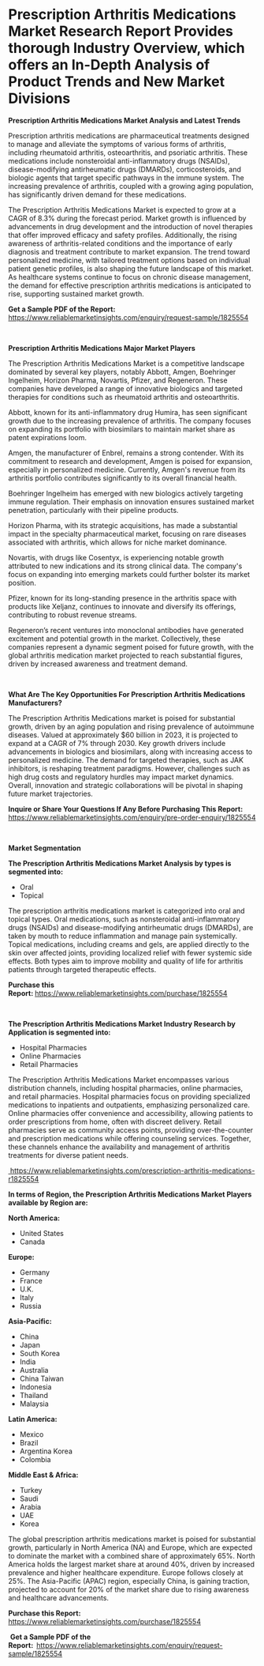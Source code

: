 <p><h1>Prescription Arthritis Medications Market Research Report Provides thorough Industry Overview, which offers an In-Depth Analysis of Product Trends and New Market Divisions</h1></p><p><strong>Prescription Arthritis Medications Market Analysis and Latest Trends</strong></p>
<p><p>Prescription arthritis medications are pharmaceutical treatments designed to manage and alleviate the symptoms of various forms of arthritis, including rheumatoid arthritis, osteoarthritis, and psoriatic arthritis. These medications include nonsteroidal anti-inflammatory drugs (NSAIDs), disease-modifying antirheumatic drugs (DMARDs), corticosteroids, and biologic agents that target specific pathways in the immune system. The increasing prevalence of arthritis, coupled with a growing aging population, has significantly driven demand for these medications.</p><p>The Prescription Arthritis Medications Market is expected to grow at a CAGR of 8.3% during the forecast period. Market growth is influenced by advancements in drug development and the introduction of novel therapies that offer improved efficacy and safety profiles. Additionally, the rising awareness of arthritis-related conditions and the importance of early diagnosis and treatment contribute to market expansion. The trend toward personalized medicine, with tailored treatment options based on individual patient genetic profiles, is also shaping the future landscape of this market. As healthcare systems continue to focus on chronic disease management, the demand for effective prescription arthritis medications is anticipated to rise, supporting sustained market growth.</p></p>
<p><strong>Get a Sample PDF of the Report:&nbsp;</strong> <a href="https://www.reliablemarketinsights.com/enquiry/request-sample/1825554?utm_campaign=2638&utm_medium=2&utm_source=Github&utm_content=ia&utm_term=19042025&utm_id=prescription-arthritis-medications">https://www.reliablemarketinsights.com/enquiry/request-sample/1825554</a></p>
<p>&nbsp;</p>
<p><strong>Prescription Arthritis Medications Major Market Players</strong></p>
<p><p>The Prescription Arthritis Medications Market is a competitive landscape dominated by several key players, notably Abbott, Amgen, Boehringer Ingelheim, Horizon Pharma, Novartis, Pfizer, and Regeneron. These companies have developed a range of innovative biologics and targeted therapies for conditions such as rheumatoid arthritis and osteoarthritis.</p><p>Abbott, known for its anti-inflammatory drug Humira, has seen significant growth due to the increasing prevalence of arthritis. The company focuses on expanding its portfolio with biosimilars to maintain market share as patent expirations loom.</p><p>Amgen, the manufacturer of Enbrel, remains a strong contender. With its commitment to research and development, Amgen is poised for expansion, especially in personalized medicine. Currently, Amgen's revenue from its arthritis portfolio contributes significantly to its overall financial health.</p><p>Boehringer Ingelheim has emerged with new biologics actively targeting immune regulation. Their emphasis on innovation ensures sustained market penetration, particularly with their pipeline products.</p><p>Horizon Pharma, with its strategic acquisitions, has made a substantial impact in the specialty pharmaceutical market, focusing on rare diseases associated with arthritis, which allows for niche market dominance.</p><p>Novartis, with drugs like Cosentyx, is experiencing notable growth attributed to new indications and its strong clinical data. The company's focus on expanding into emerging markets could further bolster its market position.</p><p>Pfizer, known for its long-standing presence in the arthritis space with products like Xeljanz, continues to innovate and diversify its offerings, contributing to robust revenue streams.</p><p>Regeneron’s recent ventures into monoclonal antibodies have generated excitement and potential growth in the market. Collectively, these companies represent a dynamic segment poised for future growth, with the global arthritis medication market projected to reach substantial figures, driven by increased awareness and treatment demand.</p></p>
<p>&nbsp;</p>
<p><strong>What Are The Key Opportunities For Prescription Arthritis Medications Manufacturers?</strong></p>
<p><p>The Prescription Arthritis Medications market is poised for substantial growth, driven by an aging population and rising prevalence of autoimmune diseases. Valued at approximately $60 billion in 2023, it is projected to expand at a CAGR of 7% through 2030. Key growth drivers include advancements in biologics and biosimilars, along with increasing access to personalized medicine. The demand for targeted therapies, such as JAK inhibitors, is reshaping treatment paradigms. However, challenges such as high drug costs and regulatory hurdles may impact market dynamics. Overall, innovation and strategic collaborations will be pivotal in shaping future market trajectories.</p></p>
<p><strong>Inquire or Share Your Questions If Any Before Purchasing This Report:</strong> <a href="https://www.reliablemarketinsights.com/enquiry/pre-order-enquiry/1825554?utm_campaign=2638&utm_medium=2&utm_source=Github&utm_content=ia&utm_term=19042025&utm_id=prescription-arthritis-medications">https://www.reliablemarketinsights.com/enquiry/pre-order-enquiry/1825554</a></p>
<p>&nbsp;</p>
<p><strong>Market Segmentation</strong></p>
<p><strong>The Prescription Arthritis Medications Market Analysis by types is segmented into:</strong></p>
<p><ul><li>Oral</li><li>Topical</li></ul></p>
<p><p>The prescription arthritis medications market is categorized into oral and topical types. Oral medications, such as nonsteroidal anti-inflammatory drugs (NSAIDs) and disease-modifying antirheumatic drugs (DMARDs), are taken by mouth to reduce inflammation and manage pain systemically. Topical medications, including creams and gels, are applied directly to the skin over affected joints, providing localized relief with fewer systemic side effects. Both types aim to improve mobility and quality of life for arthritis patients through targeted therapeutic effects.</p></p>
<p><strong>Purchase this Report:&nbsp;</strong><a href="https://www.reliablemarketinsights.com/purchase/1825554?utm_campaign=2638&utm_medium=2&utm_source=Github&utm_content=ia&utm_term=19042025&utm_id=prescription-arthritis-medications">https://www.reliablemarketinsights.com/purchase/1825554</a></p>
<p>&nbsp;</p>
<p><strong>The Prescription Arthritis Medications Market Industry Research by Application is segmented into:</strong></p>
<p><ul><li>Hospital Pharmacies</li><li>Online Pharmacies</li><li>Retail Pharmacies</li></ul></p>
<p><p>The Prescription Arthritis Medications Market encompasses various distribution channels, including hospital pharmacies, online pharmacies, and retail pharmacies. Hospital pharmacies focus on providing specialized medications to inpatients and outpatients, emphasizing personalized care. Online pharmacies offer convenience and accessibility, allowing patients to order prescriptions from home, often with discreet delivery. Retail pharmacies serve as community access points, providing over-the-counter and prescription medications while offering counseling services. Together, these channels enhance the availability and management of arthritis treatments for diverse patient needs.</p></p>
<p><a href="https://www.reliablemarketinsights.com/prescription-arthritis-medications-r1825554?utm_campaign=2638&utm_medium=2&utm_source=Github&utm_content=ia&utm_term=19042025&utm_id=prescription-arthritis-medications">&nbsp;https://www.reliablemarketinsights.com/prescription-arthritis-medications-r1825554</a></p>
<p><strong>In terms of Region, the Prescription Arthritis Medications Market Players available by Region are:</strong></p>
<p>
    <p> <strong> North America: </strong>
        <ul>
            <li>United States</li>
            <li>Canada</li>
        </ul>
        </p> 
    <p> <strong> Europe: </strong>
        <ul>
            <li>Germany</li>
            <li>France</li>
            <li>U.K.</li>
            <li>Italy</li>
            <li>Russia</li>
        </ul>
        </p> 
    <p> <strong> Asia-Pacific: </strong>
        <ul>
            <li>China</li>
            <li>Japan</li>
            <li>South Korea</li>
            <li>India</li>
            <li>Australia</li>
            <li>China Taiwan</li>
            <li>Indonesia</li>
            <li>Thailand</li>
            <li>Malaysia</li>
        </ul>
        </p> 
    <p> <strong> Latin America: </strong>
        <ul>
            <li>Mexico</li>
            <li>Brazil</li>
            <li>Argentina Korea</li>
            <li>Colombia</li>
        </ul>
        </p> 
    <p> <strong> Middle East & Africa: </strong>
        <ul>
            <li>Turkey</li>
            <li>Saudi</li>
            <li>Arabia</li>
            <li>UAE</li>
            <li>Korea</li>
        </ul>
    </p>
    </p>
<p><p>The global prescription arthritis medications market is poised for substantial growth, particularly in North America (NA) and Europe, which are expected to dominate the market with a combined share of approximately 65%. North America holds the largest market share at around 40%, driven by increased prevalence and higher healthcare expenditure. Europe follows closely at 25%. The Asia-Pacific (APAC) region, especially China, is gaining traction, projected to account for 20% of the market share due to rising awareness and healthcare advancements.</p></p>
<p><strong>Purchase this Report: </strong><a href="https://www.reliablemarketinsights.com/purchase/1825554?utm_campaign=2638&utm_medium=2&utm_source=Github&utm_content=ia&utm_term=19042025&utm_id=prescription-arthritis-medications">https://www.reliablemarketinsights.com/purchase/1825554</a></p>
<p>&nbsp;<strong>Get a Sample PDF of the Report:&nbsp;&nbsp;</strong><a href="https://www.reliablemarketinsights.com/enquiry/request-sample/1825554?utm_campaign=2638&utm_medium=2&utm_source=Github&utm_content=ia&utm_term=19042025&utm_id=prescription-arthritis-medications">https://www.reliablemarketinsights.com/enquiry/request-sample/1825554</a></p>
<p><strong></strong></p>
<p><p></p><p></p><p></p></p>